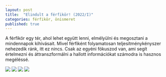 ```yaml
---
layout: post
title:  "Elindult a férfikör! (2022/I)"
categories: férfikör, önismeret
published: true
---
```


A férfikör egy tér, ahol lehet együtt lenni, elmélyülni és megosztani a mindennapok kihívásait. Mivel férfiként folyamatosan teljesítménykényszer nehezedik ránk, itt ez nincs. Csak az egyéni fókuszod van, ami segít értelmezni és áttranszformálni a hallott információkat számodra is hasznos megéléssé. 

<img src="/assets/elindult-a-2022-I-ferfikor-1.jpeg" class="object-cover object-center rounded-lg w-2/3 mx-auto border border-black" />
<img src="/assets/elindult-a-2022-I-ferfikor-2.jpeg" class="object-cover object-center rounded-lg w-2/3 mx-auto border border-black" />
<img src="/assets/elindult-a-2022-I-ferfikor.jpeg" class="object-cover object-center rounded-lg w-2/3 mx-auto border border-black" />
<img src="/assets/elindult-a-2022-I-ferfikor-3.jpeg" class="object-cover object-center rounded-lg w-2/3 mx-auto border border-black" />

